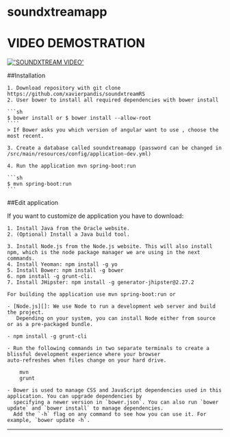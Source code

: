 # soundxtreamapp

# VIDEO DEMOSTRATION

[!['SOUNDXTREAM VIDEO'](http://img.youtube.com/vi/t2VaGxYRjW8/0.jpg)](http://www.youtube.com/watch?v=t2VaGxYRjW8 "Video Title")

##Installation

    1. Download repository with git clone https://github.com/xavierpandis/soundxtreamRS
    2. User bower to install all required dependencies with bower install
    
    ```sh
    $ bower install or $ bower install --allow-root
    ````
    > If Bower asks you which version of angular want to use , choose the most recent.
        
    3. Create a database called soundxtreamapp (password can be changed in /src/main/resources/config/application-dev.yml)
    
    4. Run the application mvn spring-boot:run
    
    ```sh
    $ mvn spring-boot:run
    ```
    
##Edit application

If you want to customize de application you have to download:

    1. Install Java from the Oracle website.
    2. (Optional) Install a Java build tool.
    
    3. Install Node.js from the Node.js website. This will also install npm, which is the node package manager we are using in the next commands.
    4. Install Yeoman: npm install -g yo
    5. Install Bower: npm install -g bower
    6. npm install -g grunt-cli.
    7. Install JHipster: npm install -g generator-jhipster@2.27.2

    For building the application use mvn spring-boot:run or 

    - [Node.js][]: We use Node to run a development web server and build the project.
       Depending on your system, you can install Node either from source or as a pre-packaged bundle.
       
    - npm install -g grunt-cli
    
    - Run the following commands in two separate terminals to create a blissful development experience where your browser
    auto-refreshes when files change on your hard drive.
    
        mvn
        grunt
       
    - Bower is used to manage CSS and JavaScript dependencies used in this application. You can upgrade dependencies by
      specifying a newer version in `bower.json`. You can also run `bower update` and `bower install` to manage dependencies.
      Add the `-h` flag on any command to see how you can use it. For example, `bower update -h`.
      
    

------

[JHipster]: https://jhipster.github.io/
[Node.js]: https://nodejs.org/
[Bower]: http://bower.io/
[Grunt]: http://gruntjs.com/
[Maven]: https://maven.apache.org/

